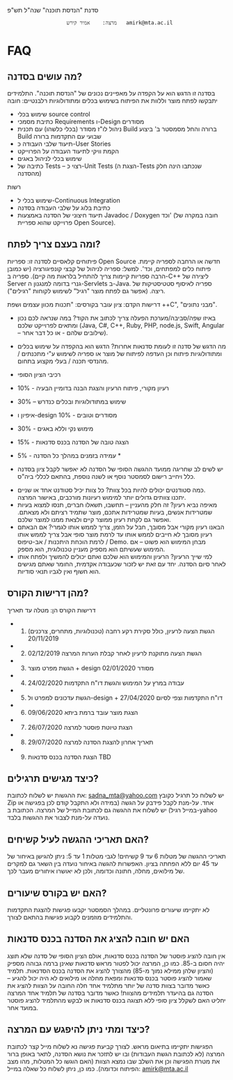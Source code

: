 סדנת "הנדסת תוכנה"
שנה"ל תש"פ 

	                   מרצה:	אמיר קירש	amirk@mta.ac.il
# FAQ
##	מה עושים בסדנה?
בסדנה זו הדגש הוא על הקפדה על מאפיינים נכונים של "הנדסת תוכנה". התלמידים יתבקשו לפתח מוצר וללוות את הפיתוח בשימוש בכלים ומתודולוגיות רלבנטיים:
חובה

-	שימוש בכלי source control 
-	כתיבת מסמכי Requirements ו-Design מסודרים
-	ניהול לו"ז מסודר (בכלי כלשהו) עם תכנית Build ברורה והחל מסמסטר ב' ביצוע Build שבועי עם התקדמות ברורה
-	תיעוד שלבי העבודה כ-User Stories
-	הקמת וויקי לתיעוד העבודה על הפרוייקט
-	שימוש בכלי לניהול באגים
-	כתיבה של Tests  – רצוי כ-Unit Tests (הצגת ה-Tests שנכתבו הינה חלק מהסדנה)

רשות
-	שימוש בכלי ל-Continuous Integration
-	כתיבת בלוג על שלבי העבודה בסדנה
-	תיעוד חיצוני של הסדנה באמצעות Javadoc / Doxygen וכד' (חובה במקרה של פרוייקט שהוא ספריית Open Source).

##	ומה בעצם צריך לפתח?
פיתוחים קלאסיים לסדנה זו: ספריות Open Source חדשה או הרחבה לספריה קיימת. פיתוח כלים למפתחים, וכד'. למשל: ספריה לניהול של קבצי קונפיגורציה (יש כמובן הרבה ספריות קיימות צריך להתחיל בלראות מה קיים). ספריה ב-C++ ליצירה של Server גנרי בדומה למנגנון ה-Servlets ב-Java. ספריה לאיסוף סטטיסטיקות של ריצה.
(אפשר גם לפתח מוצר "רגיל" לשימוש לקוחות "רגילים").

דרישות הקדם:
ציון עובר בקורסים: "תכנות מכוון עצמים ושפת ++C", "מבני נתונים".

-	באיזו שפה/סביבה/מערכת הפעלה צריך לכתוב את הקוד?
במה שנראה לכם נכון ומתאים לפרוייקט שלכם (Java, C#, C++, Ruby, PHP, node.js, Swift, Angular – שילובים שלהם - או כל דבר אחר).

-	מה הדגש של סדנה זו לעומת סדנאות אחרות?
הדגש הוא בהקפדה על שימוש בכלים ומתודולוגיות פיתוח וכן העדפה לפיתוח של מוצר או ספריה לשימוש ע"י מתכנתים / מהנדסי תכנה / בעלי מקצוע בתחום.

-	רכיבי הציון הסופי

-	רעיון מקורי, פיתוח הרעיון והצגת הבנה בדומיין הבעיה - 10%
-	שימוש במתודולוגיות ובכלים כנדרש – 30%
-	איפיון ו-design מסודרים וטובים - 10%
-	מימוש נקי וללא באגים - 30%
-	הצגה טובה של הסדנה בכנס סדנאות - 15%
-	עמידה בזמנים במהלך כל הסדנה - 5% *
 
* יש לשים לב שחריגה ממועד ההגשה הסופי של הסדנה לא יאפשר לקבל ציון בסדנה כלל ויחייב רישום לסמסטר נוסף או לשנה נוספת, בהתאם לכללי ביה"ס.


-	כמה סטודנטים יכולים להיות בכל צוות?
כל צוות יכיל סטודנט אחד או שניים.	
יתכנו צוותים גדולים יותר למימוש רעיונות מורכבים, באישור המרצה.
-	מאיפה נביא רעיון?
זה חלק מהעניין – תחשבו, תשאלו חברים, תנסו למצוא בעיות שמטרידות אנשים, בעיות שמטרידות אתכם, מוצר שתמיד רציתם ולא מצאתם. ואפשר גם לקחת רעיון ממוצר קיים ולצאת ממנו למוצר שלכם.
-	הבאנו רעיון מקורי אבל מסובך, חבל על הזמן, צריך לממש אותו לגמרי?
אם הבאתם רעיון מסובך לא חייבים לממש אותו עד לרמת מוצר סופי אבל צריך לממש אותו לרמת הוכחת היתכנות / אב-טיפוס / Demo. מבחן המימוש הוא פשוט – אם המימוש שעשיתם הוא מספיק מעניין טכנולוגית, הוא מספק.
-	למי שייך הרעיון?
הרעיון והמימוש הוא שלכם ואתם יכולים להמשיך ולפתח אותו לאחר סיום הסדנה.
יחד עם זאת יש לזכור שכעבודה אקדמית, החומר שאתם מגישים הוא חשוף ואין לגביו תנאי סודיות.

##	מהן דרישות הקורס?
דרישות הקורס הן:
	מטלה	עד תאריך
- 1.	הגשת הצעה לרעיון, כולל סקירת רקע רחבה (טכנולוגיות, מתחרים, צרכנים)	20/11/2019
- 2.	הגשת הצעה מתוקנת לרעיון לאחר קבלת הערות המרצה	02/12/2019
- 3.	הגשת מפרט מוצר + design מסודר	02/01/2020
- 4.	עבודה במרץ על המימוש והגשת דו"ח התקדמות	24/02/2020
- 5.	הגשת עדכונים למפרט ול-design +
דו"ח התקדמות וצפי לסיום	27/04/2020
- 6.	הצגת מוצר עובד ברמת ביתא	09/06/2020
- 7.	הצגת טיוטת פוסטר למרצה	26/07/2020
- 8.	תאריך אחרון להצגת הסדנה למרצה	29/07/2020
- 9.	הצגת הסדנה בכנס סדנאות	TBD

##	כיצד מגישים תרגילים?
את ההגשות יש לשלוח לכתובת:	sadna_mta@yahoo.com
יש לשלוח כל תרגיל כקובץ Zip אחד.
על-מנת לקבל פידבק על הגשה (במידה ולא התקבל קודם לכן בפגישה או במייל רגיל) יש לשלוח את ההגשה גם לכתובת המייל של המרצה. הכתובת ב-yahoo נועדה על-מנת לצבור את ההגשות בלבד.

##	האם תאריכי ההגשה לעיל קשיחים?
תאריכי ההגשה של מטלות 6 עד 9 קשיחים!
לגבי מטלות 1 עד 5: ניתן להגישן באיחור של עד 45 יום ללא הפחתה בציון. האפשרות להגשה באיחור נועדה בין השאר גם למקרים של מילואים, מחלה, חתונה וכדומה, ולכן לא יאושרו איחורים מעבר לכך.

##	האם יש בקורס שיעורים?
לא יתקיימו שיעורים פרונטליים. במהלך הסמסטר יקבעו פגישות להצגת התקדמות והתלמידים מוזמנים לקבוע פגישות בהתאם לצורך.

##	האם יש חובה להציג את הסדנה בכנס סדנאות
אין חובה להציג פוסטר של הסדנה בכנס סדנאות, אולם הציון הסופי של סדנה שלא תוצג יהיה חסום ב-85. כמו כן, המרצה יכול לפטור מראש סדנאות שאינן ברמה גבוהה מספיק (והציון שלהן ממילא נמוך מ-85) מהצורך להציג את הסדנה בכנס הסדנאות.
תלמיד שאמור להציג פוסטר בכנס סדנאות ומפאת מחלה או מילואים לא היה יכול להגיע – כאשר מדובר בצוות סדנה של יותר מתלמיד אחד חלה החובה  על הצוות להציג את הסדנה גם בהיעדר תלמידים מהצוות! כאשר מדובר בסדנה של תלמיד אחד המרצה יחליט האם לשקלל ציון סופי ללא תצוגה בכנס סדנאות או לבקש מהתלמיד להציג פוסטר במועד אחר.

##	כיצד ומתי ניתן להיפגש עם המרצה?
הפגישות יתקיימו בתיאום מראש.
לצורך קביעת פגישה נא לשלוח מייל קצר לכתובת המרצה (לא לכתובת הגשת העבודות) ובו יש לתזכר את נושא הסדנה, לתאר באופן ברור את מטרת הפגישה וכן את השלב שבו נמצא הצוות (האם הוגשו כל המטלות, מהו מצב הפיתוח וכדומה).
כמו כן, ניתן לשלוח כל שאלה במייל: amirk@mta.ac.il


